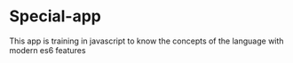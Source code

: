 # Special-app
This app is training in javascript to know the concepts of the language with modern es6 features
